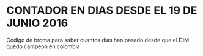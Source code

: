 # CONTADOR EN DIAS DESDE EL 19 DE JUNIO 2016

Codigo de broma para saber cuantos dias han pasado desde que el DIM quedo campeon en colombia
